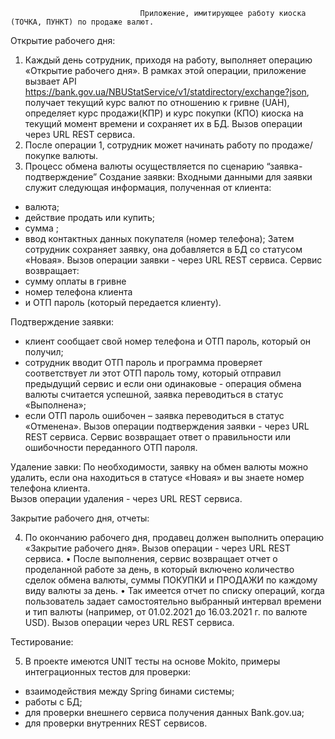                                  Приложение, имитирующее работу киоска (ТОЧКА, ПУНКТ) по продаже валют.
                                 
Открытие рабочего дня: 

1)	Каждый день сотрудник, приходя на работу, выполняет операцию «Открытие рабочего дня».
В рамках этой операции, приложение вызвает API https://bank.gov.ua/NBUStatService/v1/statdirectory/exchange?json, получает текущий курс валют по отношению к гривне (UAH), определяет курс продажи(КПР) и курс покупки (КПО) киоска на текущий момент времени и сохраняет их в БД.
Вызов операции через URL REST сервиса. 
2)	После операции 1, сотрудник может начинать работу по продаже/покупке валюты. 
3)	Процесс обмена валюты осуществляется по сценарию “заявка-подтверждение”
Создание заявки:
Входными данными для заявки служит следующая информация, полученная от клиента:
- валюта;
- действие продать или купить;
- сумма ;
- ввод контактных данных покупателя (номер телефона);
Затем сотрудник сохраняет заявку, она добавляется в БД со статусом «Новая».
Вызов операции заявки - через URL REST сервиса. 
Сервис возвращает:
-  сумму оплаты в гривне
-  номер телефона клиента
-  и ОТП пароль (который передается клиенту).

Подтверждение заявки: 
- клиент сообщает свой номер телефона и ОТП пароль, который он получил;
- сотрудник вводит ОТП пароль и программа проверяет соответствует ли этот ОТП пароль тому, который отправил предыдущий сервис и если они одинаковые - операция обмена валюты считается успешной, заявка переводиться в статус «Выполнена»;
- если ОТП пароль ошибочен – заявка переводиться в статус «Отменена».
Вызов операции подтверждения заявки - через URL REST сервиса. 
Сервис возвращает ответ о правильности или ошибочности переданного ОТП пароля.

Удаление завки: 
По необходимости, заявку на обмен валюты можно удалить, если она находиться в статусе «Новая» и вы знаете номер телефона клиента.   
Вызов операции удаления - через URL REST сервиса.

Закрытие рабочего дня, отчеты:

4)	По окончанию рабочего дня, продавец должен выполнить операцию «Закрытие рабочего дня». 
Вызов операции - через URL REST сервиса.
•	После выполнения, сервис возвращает отчет о  проделанной работе за день, в который включено количество сделок обмена валюты, суммы ПОКУПКИ и ПРОДАЖИ по каждому виду валюты за день.
•	Так имеется отчет по списку операций, когда пользователь задает самостоятельно 
выбранный интервал времени и тип валюты (например, от 01.02.2021 до 16.03.2021 г. по валюте USD). 
Вызов операции через URL REST сервиса. 

 Тестирование:
            
5)	В проекте имеются UNIT тесты на основе Mokito, примеры интеграционных тестов для проверки: 
- взаимодействия между Spring бинами системы;
- работы с БД;
- для проверки внешнего сервиса получения данных Bank.gov.ua;
- для проверки внутренних REST сервисов.
